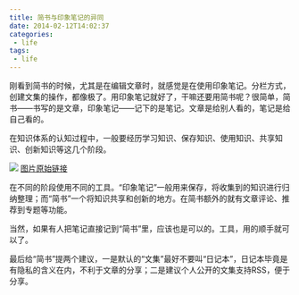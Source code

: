 ```yaml
---
title: 简书与印象笔记的异同
date: 2014-02-12T14:02:37
categories:
 - life
tags:
 - life
---
```


刚看到简书的时候，尤其是在编辑文章时，就感觉是在使用印象笔记。分栏方式，创建文集的操作，都像极了。用印象笔记就好了，干嘛还要用简书呢？很简单，简书——书写的是文章，印象笔记——记下的是笔记。文章是给别人看的，笔记是给自己看的。

在知识体系的认知过程中，一般要经历学习知识、保存知识、使用知识、共享知识、创新知识等这几个阶段。

![](http://files.jb51.net/file_images/article/201401/2014010708575839.gif)
[图片原始链接](http://files.jb51.net/file_images/article/201401/2014010708575839.gif)

在不同的阶段使用不同的工具。“印象笔记”一般用来保存，将收集到的知识进行归纳整理；而“简书”一个将知识共享和创新的地方。在简书额外的就有文章评论、推荐到专题等功能。

当然，如果有人把笔记直接记到“简书”里，应该也是可以的。工具，用的顺手就可以了。

最后给“简书”提两个建议，一是默认的“文集”最好不要叫“日记本”，日记本毕竟是有隐私的含义在内，不利于文章的分享；二是建议个人公开的文集支持RSS，便于分享。